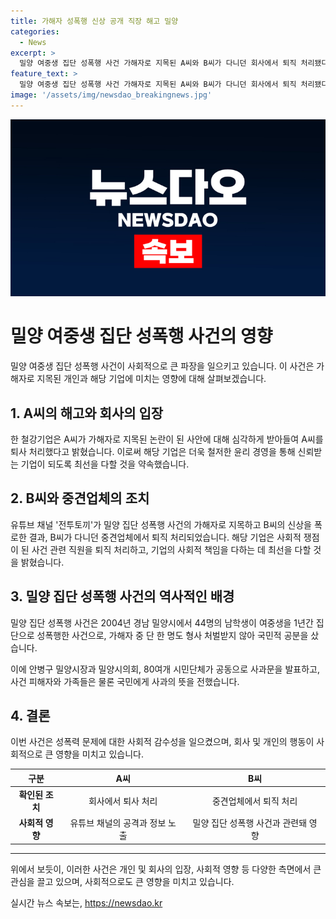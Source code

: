 ```yaml
---
title: 가해자 성폭행 신상 공개 직장 해고 밀양
categories:
  - News
excerpt: >
  밀양 여중생 집단 성폭행 사건 가해자로 지목된 A씨와 B씨가 다니던 회사에서 퇴직 처리됐다. 그들의 회사는 사안을 매우 심각하게 받아들이고 있는데, 밀양 사건과 관련된 유튜브 영상으로 인해 일어난 것으로 보인다. 이에 대한 관련 업체들의 대응은 논란이 되고 있으며, 이러한 사회적 쟁점에 대해 책임을 다할 것이라 밝혔다. 2004년 발생한 밀양 집단 성폭행 사건은 여전히 국민적 공분을 샀으며, 관련 당국과 시민들은 공동 사과문을 발표하고 있다.
feature_text: >
  밀양 여중생 집단 성폭행 사건 가해자로 지목된 A씨와 B씨가 다니던 회사에서 퇴직 처리됐다. 그들의 회사는 사안을 매우 심각하게 받아들이고 있는데, 밀양 사건과 관련된 유튜브 영상으로 인해 일어난 것으로 보인다. 이에 대한 관련 업체들의 대응은 논란이 되고 있으며, 이러한 사회적 쟁점에 대해 책임을 다할 것이라 밝혔다. 2004년 발생한 밀양 집단 성폭행 사건은 여전히 국민적 공분을 샀으며, 관련 당국과 시민들은 공동 사과문을 발표하고 있다.
image: '/assets/img/newsdao_breakingnews.jpg'
---
```


<p><img src="/assets/img/newsdao_breakingnews.jpg" alt="ranknews 속보" /></p>

<h1>밀양 여중생 집단 성폭행 사건의 영향</h1>

<p data-ke-size="size16">밀양 여중생 집단 성폭행 사건이 사회적으로 큰 파장을 일으키고 있습니다. 이 사건은 가해자로 지목된 개인과 해당 기업에 미치는 영향에 대해 살펴보겠습니다.</p>

<h2 data-ke-size="size26">1. A씨의 해고와 회사의 입장</h2>

<p data-ke-size="size16">한 철강기업은 A씨가 가해자로 지목된 논란이 된 사안에 대해 심각하게 받아들여 A씨를 퇴사 처리했다고 밝혔습니다. 이로써 해당 기업은 더욱 철저한 윤리 경영을 통해 신뢰받는 기업이 되도록 최선을 다할 것을 약속했습니다.</p>

<h2 data-ke-size="size26">2. B씨와 중견업체의 조치</h2>

<p data-ke-size="size16">유튜브 채널 '전투토끼'가 밀양 집단 성폭행 사건의 가해자로 지목하고 B씨의 신상을 폭로한 결과, B씨가 다니던 중견업체에서 퇴직 처리되었습니다. 해당 기업은 사회적 쟁점이 된 사건 관련 직원을 퇴직 처리하고, 기업의 사회적 책임을 다하는 데 최선을 다할 것을 밝혔습니다.</p>

<h2 data-ke-size="size26">3. 밀양 집단 성폭행 사건의 역사적인 배경</h2>

<p data-ke-size="size16">밀양 집단 성폭행 사건은 2004년 경남 밀양시에서 44명의 남학생이 여중생을 1년간 집단으로 성폭행한 사건으로, 가해자 중 단 한 명도 형사 처벌받지 않아 국민적 공분을 샀습니다.</p>

<p data-ke-size="size16">이에 안병구 밀양시장과 밀양시의회, 80여개 시민단체가 공동으로 사과문을 발표하고, 사건 피해자와 가족들은 물론 국민에게 사과의 뜻을 전했습니다.</p>

<h2 data-ke-size="size26">4. 결론</h2>

<p data-ke-size="size16">이번 사건은 성폭력 문제에 대한 사회적 감수성을 일으켰으며, 회사 및 개인의 행동이 사회적으로 큰 영향을 미치고 있습니다.</p>

<table>
    <thead>
        <tr>
            <th style="text-align: center;">구분</th>
            <th style="text-align: center;">A씨</th>
            <th style="text-align: center;">B씨</th>
        </tr>
    </thead>
    <tbody>
        <tr>
            <td style="text-align: center; height: 17px;"><b>확인된 조치</b></td>
            <td style="text-align: center; height: 17px;">회사에서 퇴사 처리</td>
            <td style="text-align: center; height: 17px;">중견업체에서 퇴직 처리</td>
        </tr>
        <tr>
            <td style="text-align: center; height: 17px;"><b>사회적 영향</b></td>
            <td style="text-align: center; height: 17px;">유튜브 채널의 공격과 정보 노출</td>
            <td style="text-align: center; height: 17px;">밀양 집단 성폭행 사건과 관련돼 영향</td>
        </tr>
    </tbody>
</table>

<hr>

<p data-ke-size="size16">위에서 보듯이, 이러한 사건은 개인 및 회사의 입장, 사회적 영향 등 다양한 측면에서 큰 관심을 끌고 있으며, 사회적으로도 큰 영향을 미치고 있습니다.</p>
실시간 뉴스 속보는, <a href="https://newsdao.kr" rel="dofollow">https://newsdao.kr</a>


